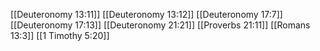 [[Deuteronomy 13:11]]
[[Deuteronomy 13:12]]
[[Deuteronomy 17:7]]
[[Deuteronomy 17:13]]
[[Deuteronomy 21:21]]
[[Proverbs 21:11]]
[[Romans 13:3]]
[[1 Timothy 5:20]]
